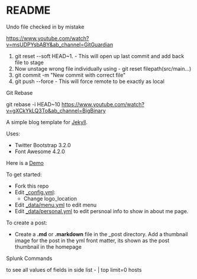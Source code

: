 # README #

Undo file checked in by mistake

https://www.youtube.com/watch?v=msUDPYsbABY&ab_channel=GitGuardian


1. git reset --soft HEAD~1. - This will open up last commit and add back file to stage
2. Now unstage wrong file individually using - git reset filepath(src/main...)
3. git commit -m  "New commit with correct file"
4. git push --force -  This will force remote to be exactly as local 

Git Rebase

git rebase -i HEAD~10
https://www.youtube.com/watch?v=gXCkYkLQ3To&ab_channel=BigBinary

A simple blog template for <a href="http://jekyllrb.com" target="_blank">Jekyll</a>.

Uses:
* Twitter Bootstrap 3.2.0
* Font Awesome 4.2.0


Here is a <a href="http://itsrifat.github.io/rifyll/" target="_blank">Demo</a>

To get started:
* Fork this repo
* Edit [_config.yml](_config.yml):
  * Change logo_location
* Edit [_data/menu.yml](_data/menu.yml) to edit menu
* Edit [_data/personal.yml](_data/personal.yml) to edit persnoal info to show in about me page.

To create a post:
* Create a **.md** or **.markdown** file in the _post directory. Add a thumbnail image for the post in the yml front matter, its shown as the post thumbnail in the homepage


Splunk Commands 

to see all values of fields in side list - <base search > | top limit=0 hosts
